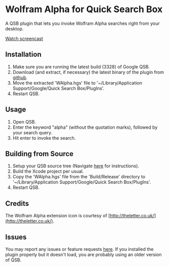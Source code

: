 Wolfram Alpha for Quick Search Box
==================================

A QSB plugin that lets you invoke Wolfram Alpha searches right from your desktop.

[Watch screencast](http://vimeo.com/12683438)

Installation
------------

1. Make sure you are running the latest build (3328) of Google QSB.
2. Download (and extract, if necessary) the latest binary of the plugin from [github](http://github.com/mattrajca/WAlpha-QSB/downloads).
3. Move the extracted 'WAlpha.hgs' file to '~/Library/Application Support/Google/Quick Search Box/PlugIns'.
4. Restart QSB.

Usage
-----

1. Open QSB.
2. Enter the keyword "alpha" (without the quotation marks), followed by your search query.
3. Hit enter to invoke the search.

Building from Source
--------------------

1. Setup your QSB source tree (Navigate [here](http://qsb-mac.googlecode.com/svn/trunk/QuickSearchBox/QSB/SDK/Templates/QSBPlugin/README.txt) for instructions).
2. Build the Xcode project per usual.
3. Copy the 'WAlpha.hgs' file from the 'Build/Release' directory to '~/Library/Application Support/Google/Quick Search Box/PlugIns'.
4. Restart QSB.

Credits
-------

The Wolfram Alpha extension icon is courtesy of [http://theletter.co.uk/](http://theletter.co.uk/).

Issues
------

You may report any issues or feature requests [here](http://github.com/mattrajca/WAlpha-QSB/issues). If you installed the plugin properly but it doesn't load, you are probably using an older version of QSB.
